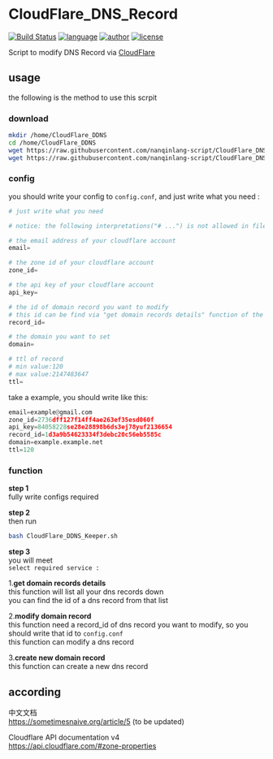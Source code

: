 # CloudFlare_DNS_Record
[![Build Status](https://github.com/nanqinlang/SVG/blob/master/build%20passing.svg)](https://github.com/nanqinlang-script/CloudFlare_DNS_Record)
[![language](https://github.com/nanqinlang/SVG/blob/master/language-shell-blue.svg)](https://github.com/nanqinlang-script/CloudFlare_DNS_Record)
[![author](https://github.com/nanqinlang/SVG/blob/master/author-nanqinlang-lightgrey.svg)](https://github.com/nanqinlang-script/CloudFlare_DNS_Record)
[![license](https://github.com/nanqinlang/SVG/blob/master/license-GPLv3-orange.svg)](https://github.com/nanqinlang-script/CloudFlare_DNS_Record)

Script to modify DNS Record via [CloudFlare](https://www.cloudflare.com)

## usage
the following is the method to use this scrpit

### download
```bash
mkdir /home/CloudFlare_DDNS
cd /home/CloudFlare_DDNS
wget https://raw.githubusercontent.com/nanqinlang-script/CloudFlare_DNS_Record/Keeper/CloudFlare_DDNS_Keeper.sh
wget https://raw.githubusercontent.com/nanqinlang-script/CloudFlare_DNS_Record/Keeper/config.conf
```

### config
you should write your config to `config.conf`, and just write what you need :
```python
# just write what you need

# notice: the following interpretations("# ...") is not allowed in file "config.conf", do not write interpretations into config file

# the email address of your cloudflare account
email=

# the zone id of your cloudflare account
zone_id=

# the api key of your cloudflare account
api_key=

# the id of domain record you want to modify
# this id can be find via "get domain records details" function of the script
record_id=

# the domain you want to set
domain=

# ttl of record
# min value:120
# max value:2147483647
ttl=
```

take a example, you should write like this:
```python
email=example@gmail.com
zone_id=2736dff127f14ff4ae263ef35esd060f
api_key=84058228se28e28898b6ds3ej78yuf2136654
record_id=1d3a9b54623334f3debc20c56eb5585c
domain=example.example.net
ttl=120
```

### function

**step 1**  
fully write configs required

**step 2**  
then run
```bash
bash CloudFlare_DDNS_Keeper.sh
```

**step 3**  
you will meet  
`select required service :`

1.**get domain records details**  
this function will list all your dns records down  
you can find the id of a dns record from that list  

2.**modify domain record**  
this function need a record_id of dns record you want to modify, so you should write that id to `config.conf`  
this function can modify a dns record

3.**create new domain record**  
this function can create a new dns record

## according
中文文档  
https://sometimesnaive.org/article/5 (to be updated)

Cloudflare API documentation v4  
https://api.cloudflare.com/#zone-properties
